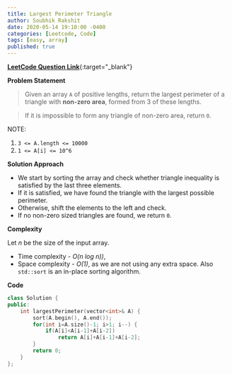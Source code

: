 ```yaml
---
title: Largest Perimeter Triangle
author: Soubhik Rakshit
date: 2020-05-14 19:10:00 -0400
categories: [Leetcode, Code]
tags: [easy, array]
published: true
---
```


[**LeetCode Question Link**](https://leetcode.com/problems/largest-perimeter-triangle/){:target="_blank"}

**Problem Statement**

> Given an array `A` of positive lengths, return the largest perimeter of a triangle with **non-zero area**, formed from 3 of these lengths.

> If it is impossible to form any triangle of non-zero area, return `0`.

NOTE:
1. `3 <= A.length <= 10000`
2. `1 <= A[i] <= 10^6`

**Solution Approach**

* We start by sorting the array and check whether triangle inequality is satisfied by the last three elements.
* If it is satisfied, we have found the triangle with the largest possible perimeter.
* Otherwise, shift the elements to the left and check.
* If no non-zero sized triangles are found, we return `0`.


**Complexity**

Let _n_ be the size of the input array.
* Time complexity - _O(n log n))_, 
* Space complexity - _O(1)_, as we are not using any extra space. Also `std::sort` is an in-place sorting algorithm.

**Code**

```c++
class Solution {
public:
    int largestPerimeter(vector<int>& A) {
        sort(A.begin(), A.end());
        for(int i=A.size()-1; i>1; i--) {
            if(A[i]<A[i-1]+A[i-2])
                return A[i]+A[i-1]+A[i-2];
        }
        return 0;
    }
};
```